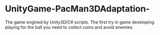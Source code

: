 # UnityGame-PacMan3DAdaptation-
The game engined by Unity3D/C# scripts. The first try in game developing. playing for the ball you need to collect coins and avoid enemies.
